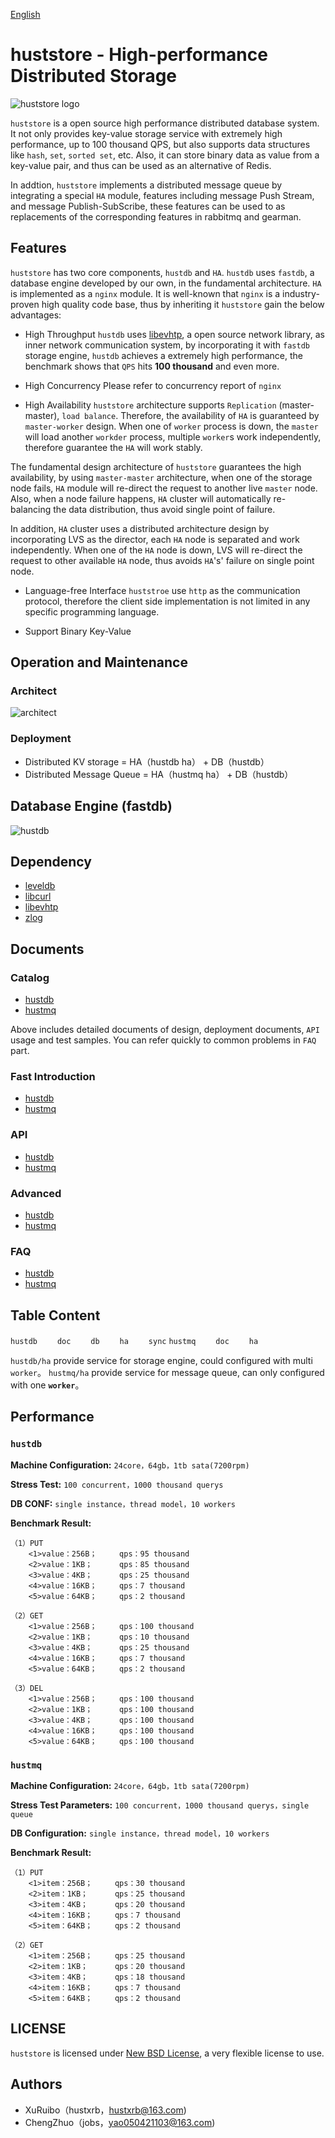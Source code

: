 [English](README_EN.md)

# huststore - High-performance Distributed Storage #
![huststore logo](res/logo.png)

`huststore` is a open source high performance distributed database system. It not only provides key-value storage service with extremely high performance, up to 100 thousand QPS, but also supports data structures like `hash`, `set`, `sorted set`, etc. Also, it can store binary data as value from a key-value pair, and thus can be used as an alternative of Redis.

In addtion, `huststore` implements a distributed message queue by integrating a special `HA` module, features including message Push Stream, and message Publish-SubScribe, these features can be used to as replacements of the corresponding features in rabbitmq and gearman.

## Features ##
`huststore` has two core components, `hustdb` and `HA`. `hustdb` uses `fastdb`,  a database engine developed by our own, in the fundamental architecture. `HA` is implemented as a `nginx` module. It is well-known that `nginx` is a industry-proven high quality code base, thus by inheriting it `huststore` gain the below advantages:

* High Throughput
`hustdb` uses [libevhtp](https://github.com/ellzey/libevhtp), a open source network library, as inner network communication system, by incorporating it with `fastdb` storage engine, `hustdb` achieves a extremely high performance, the benchmark shows that `QPS` hits **100 thousand** and even more.

* High Concurrency
Please refer to concurrency report of `nginx`

* High Availability
`huststore` architecture supports `Replication` (master-master), `load balance`. Therefore, the availability of `HA` is guaranteed by `master-worker` design. When one of `worker` process is down, the `master` will load another `workder` process, multiple `worker`s work independently, therefore guarantee the `HA` will work stably.

The fundamental design architecture of `huststore` guarantees the high availability, by using `master-master` architecture, when one of the storage node fails, `HA` module will re-direct the request to another live `master` node. Also, when a node failure happens, `HA` cluster will automatically re-balancing the data distribution, thus avoid single point of failure.

In addition, `HA` cluster uses a distributed architecture design by incorporating LVS as the director, each `HA` node is separated and work independently. When one of the `HA` node is down, LVS will re-direct the request to other available `HA` node, thus avoids `HA`'s' failure on single point node.

* Language-free Interface
`huststroe` use `http` as the communication protocol, therefore the client side implementation is not limited in any specific programming language.

* Support Binary Key-Value

## Operation and Maintenance ##

### Architect ###
![architect](res/architect.png)

### Deployment ###
* Distributed KV storage  = HA（hustdb ha） + DB（hustdb）
* Distributed Message Queue  = HA（hustmq ha） + DB（hustdb）

## Database Engine (fastdb) ##
![hustdb](res/hustdb.png)

## Dependency ##
* [leveldb](https://github.com/google/leveldb)
* [libcurl](https://curl.haxx.se/libcurl/)
* [libevhtp](https://github.com/ellzey/libevhtp)
* [zlog](https://github.com/HardySimpson/zlog)

## Documents ##

### Catalog ###
* [hustdb](hustdb/doc/doc/en/index.md)
* [hustmq](hustmq/doc/doc/en/index.md)

Above includes detailed documents of design, deployment documents, `API` usage and test samples. You can refer quickly to common problems in `FAQ` part.

### Fast Introduction ###
* [hustdb](hustdb/doc/doc/en/guide/index.md)
* [hustmq](hustmq/doc/doc/en/guide/index.md)

### API ###
* [hustdb](hustdb/doc/doc/en/api/index.md)
* [hustmq](hustmq/doc/doc/en/api/index.md)

### Advanced ###
* [hustdb](hustdb/doc/doc/en/advanced/index.md)
* [hustmq](hustmq/doc/doc/en/advanced/index.md)

### FAQ ###
* [hustdb](hustdb/doc/doc/en/appendix/faq.md)
* [hustmq](hustmq/doc/doc/en/appendix/faq.md)

## Table Content ##

`hustdb`
　　`doc`
　　`db`
　　`ha`
　　`sync`
`hustmq`
　　`doc`
　　`ha`

`hustdb/ha` provide service for storage engine, could configured with multi `worker`。
`hustmq/ha` provide service for message queue, can only configured with one **`worker`**。

## Performance ##

### `hustdb` ###

**Machine Configuration:** `24core，64gb，1tb sata(7200rpm)`

**Stress Test:** `100 concurrent，1000 thousand querys`

**DB CONF:** `single instance，thread model，10 workers`

**Benchmark Result:**

    （1）PUT
        <1>value：256B；     qps：95 thousand
        <2>value：1KB；      qps：85 thousand
        <3>value：4KB；      qps：25 thousand
        <4>value：16KB；     qps：7 thousand
        <5>value：64KB；     qps：2 thousand

    （2）GET
        <1>value：256B；     qps：100 thousand
        <2>value：1KB；      qps：10 thousand
        <3>value：4KB；      qps：25 thousand
        <4>value：16KB；     qps：7 thousand
        <5>value：64KB；     qps：2 thousand

    （3）DEL
        <1>value：256B；     qps：100 thousand
        <2>value：1KB；      qps：100 thousand
        <3>value：4KB；      qps：100 thousand
        <4>value：16KB；     qps：100 thousand
        <5>value：64KB；     qps：100 thousand

### `hustmq` ###

**Machine Configuration:** `24core，64gb，1tb sata(7200rpm)`

**Stress Test Parameters:** `100 concurrent，1000 thousand querys，single queue`

**DB Configuration:** `single instance，thread model，10 workers`

**Benchmark Result:**

    （1）PUT
        <1>item：256B；     qps：30 thousand
        <2>item：1KB；      qps：25 thousand
        <3>item：4KB；      qps：20 thousand
        <4>item：16KB；     qps：7 thousand
        <5>item：64KB；     qps：2 thousand

    （2）GET
        <1>item：256B；     qps：25 thousand
        <2>item：1KB；      qps：20 thousand
        <3>item：4KB；      qps：18 thousand
        <4>item：16KB；     qps：7 thousand
        <5>item：64KB；     qps：2 thousand

## LICENSE ##

`huststore` is licensed under [New BSD License](https://opensource.org/licenses/BSD-3-Clause), a very flexible license to use.

## Authors ##

* XuRuibo（hustxrb，hustxrb@163.com)
* ChengZhuo（jobs，yao050421103@163.com)

